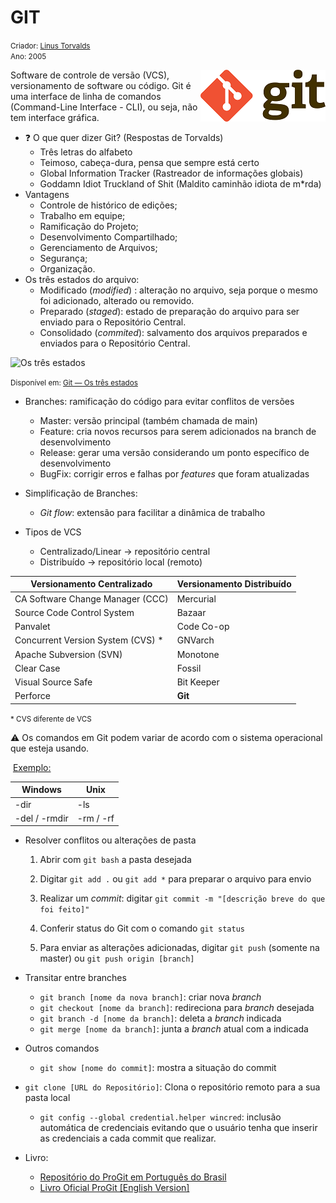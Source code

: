 # GIT

<small>Criador: <a href="https://github.com/torvalds">Linus Torvalds</a> <br/>Ano: 2005</small> 

<img src=".\git-logo.png" alt="1200px-Git-logo.svg" align="right" />Software de controle de versão (VCS), versionamento de software ou código. Git é uma interface de linha de comandos (Command-Line Interface - CLI), ou seja, não tem interface gráfica.

- :question: O que quer dizer Git? (Respostas de Torvalds)
  - Três letras do alfabeto
  - Teimoso, cabeça-dura, pensa que sempre está certo
  - Global Information Tracker (Rastreador de informações globais)
  - Goddamn Idiot Truckland of Shit (Maldito caminhão idiota de m*rda)
- Vantagens
  - Controle de histórico de edições;
  - Trabalho em equipe;
  - Ramificação do Projeto;
  - Desenvolvimento Compartilhado;
  - Gerenciamento de Arquivos;
  - Segurança;
  - Organização.
- Os três estados do arquivo:
  - Modificado (*modified*) : alteração no arquivo, seja porque o mesmo foi adicionado, alterado ou removido. 
  - Preparado (*staged*): estado de preparação do arquivo para ser enviado para o Repositório Central. 
  - Consolidado (*commited*): salvamento dos arquivos preparados e enviados para o Repositório Central. 

<img src=".\Os três estados.png" alt="Os três estados"/>

<small>Disponível em: <a href="https://medium.com/@devmasterteam/git-ebook-8808f7301054">Git — Os três estados</a></small>

- Branches: ramificação do código para evitar conflitos de versões

  - Master: versão principal (também chamada de main)
  - Feature: cria novos recursos para serem adicionados na branch de desenvolvimento
  - Release: gerar uma versão considerando um ponto específico de desenvolvimento
  - BugFix: corrigir erros e falhas por *features* que foram atualizadas

  

- Simplificação de Branches: 

  - *Git flow*: extensão para facilitar a dinâmica de trabalho



- Tipos de VCS
  - Centralizado/Linear → repositório central
  - Distribuído → repositório local (remoto)

| Versionamento Centralizado        | Versionamento Distribuído |
| --------------------------------- | ------------------------- |
| CA Software Change Manager (CCC)  | Mercurial                 |
| Source Code Control System        | Bazaar                    |
| Panvalet                          | Code Co-op                |
| Concurrent Version System (CVS) * | GNVarch                   |
| Apache Subversion (SVN)           | Monotone                  |
| Clear Case                        | Fossil                    |
| Visual Source Safe                | Bit Keeper                |
| Perforce                          | **Git**                   |

<small> * CVS diferente de VCS  </small>



:warning: Os comandos em Git podem variar de acordo com o sistema operacional que esteja usando.

​	<u>Exemplo:</u>

| Windows       | Unix      |
| ------------- | --------- |
| -dir          | -ls       |
| -del / -rmdir | -rm / -rf |

- Resolver conflitos ou alterações de pasta

  1. Abrir com `git bash` a pasta desejada 

  2. Digitar `git add .` ou `git add *` para preparar o arquivo para envio

  3. Realizar um *commit*: digitar `git commit -m "[descrição breve do que foi feito]"`

  4. Conferir status do Git com o comando `git status`

  5. Para enviar as alterações adicionadas, digitar  `git push` (somente na master) ou  `git push origin [branch]`

     

- Transitar entre branches

  - `git branch [nome da nova branch]`: criar nova *branch*
  - `git checkout [nome da branch]`: redireciona para *branch* desejada
  - `git branch -d [nome da branch]`: deleta a *branch* indicada
  - `git merge [nome da branch]`: junta a *branch* atual com a indicada

- Outros comandos

  - `git show [nome do commit]`: mostra a situação do commit
- `git clone [URL do Repositório]`: Clona o repositório remoto para a sua pasta local
  - `git config --global credential.helper wincred`: inclusão automática de credenciais evitando que o usuário tenha que inserir as credenciais a cada commit que realizar.

- Livro: 
  - [Repositório do ProGit em Português do Brasil](https://github.com/progit/progit2-pt-br)
  - [Livro Oficial ProGit [English Version]](http://git-scm.com/book/en/v2)

